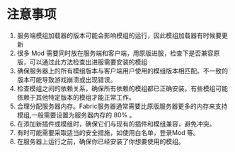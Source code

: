 # 注意事项

1. 服务端模组加载器的版本可能会影响模组的运行，因此模组加载器有时候要更新
2. 很多 Mod 需要同时放在服务端和客户端，用原版进服，检查下是否兼容原版，可以通过此方法检查出进服需要安装的模组
3. 确保服务器上的所有模组版本与客户端用户使用的模组版本相匹配。不一致的版本可能导致游戏崩溃或出现错误。
4. 检查模组之间的依赖关系，确保所有依赖的模组都已正确安装。有些模组可能依赖于其他特定版本的模组才能正常工作。
5. 合理分配服务器内存。Fabric服务器通常需要比原版服务器更多的内存来支持模组,一般需要设置为服务器内存的 80% 。
6. 在添加新插件或模组时，确保它们与现有的插件和模组兼容，避免冲突。
7. 有时可能需要采取适当的安全措施，如使用白名单，登录Mod 等。
8. 在服务器上运行之前，确保你已经安装了你想要使用的模组。
